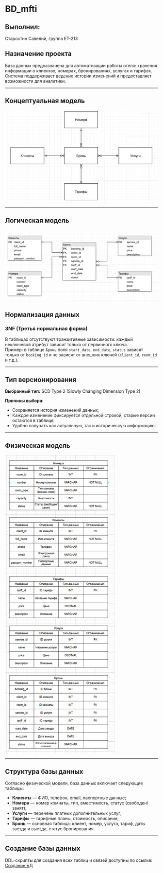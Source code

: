 # BD_mfti

## Выполнил:
Старостин Савелий, группа ЕТ-213

## Назначение проекта
База данных предназначена для автоматизации работы отеля: хранения информации о клиентах, номерах, бронированиях, услугах и тарифах. Система поддерживает ведение истории изменений и предоставляет возможности для аналитики.

---

## Концептуальная модель
![Концептуальная модель](https://github.com/Bebrono/BD_mfti/blob/3aa43bc03dbd66bf429fbc9f43d66b027a4bdcf8/%D0%BA%D0%BE%D0%BD%D1%86%D0%B5%D0%BF%D1%82%D1%83%D0%B0%D0%BB%D1%8C%D0%BD%D0%B0%D1%8F%20%D0%BC%D0%BE%D0%B4%D0%B5%D0%BB%D1%8C.png)

---

## Логическая модель
![Логическая модель](https://github.com/Bebrono/BD_mfti/blob/a6b2a0d2fd0e3c6601ca0edc1cef5f43c1be0a86/%D0%9B%D0%BE%D0%B3%D0%B8%D1%87%D0%B5%D1%81%D0%BA%D0%B0%D1%8F%20%D0%BC%D0%BE%D0%B4%D0%B5%D0%BB%D1%8C.png)

## Нормализация данных
### 3NF (Третья нормальная форма)
В таблицах отсутствуют транзитивные зависимости: каждый неключевой атрибут зависит только от первичного ключа.  
Пример: в таблице `Бронь` поля `start_date`, `end_date`, `status` зависят только от `booking_id` и не зависят от внешних ключей (`client_id`, `room_id` и т.д.).

---


## Тип версионирования
**Выбранный тип:** SCD Type 2 (Slowly Changing Dimension Type 2)

**Причины выбора:**
- Сохраняется история изменений данных;
- Каждое изменение фиксируется отдельной строкой, старые версии остаются в таблице;
- Удобно получать как актуальную, так и историческую информацию.

---

## Физическая модель
![Физическая модель](https://github.com/Bebrono/BD_mfti/blob/a6b2a0d2fd0e3c6601ca0edc1cef5f43c1be0a86/%D1%84%D0%B8%D0%B7%D0%B8%D1%87%D0%B5%D1%81%D0%BA%D0%B0%D1%8F%20%D0%BC%D0%BE%D0%B4%D0%B5%D0%BB%D1%8C.png)

---

## Структура базы данных

Согласно физической модели, база данных включает следующие таблицы:

- **Клиенты** — ФИО, телефон, email, паспортные данные;
- **Номера** — номер комнаты, тип, вместимость, статус (свободен/занят);
- **Услуги** — перечень платных дополнительных услуг;
- **Тарифы** — тарифные планы, стоимость, описание;
- **Бронь** — основная таблица: клиент, номер, услуга, тариф, даты заезда и выезда, статус бронирования.


---

## Создание базы данных
DDL-скрипты для создания всех таблиц и связей доступны по ссылке:  
[Создание БД](https://github.com/Bebrono/BD_mfti/tree/26533e8e863e10f35105548282daccc98f19cdd9/%D0%A1%D0%BE%D0%B7%D0%B4%D0%B0%D0%BD%D0%B8%D0%B5%20%D0%91%D0%94)

